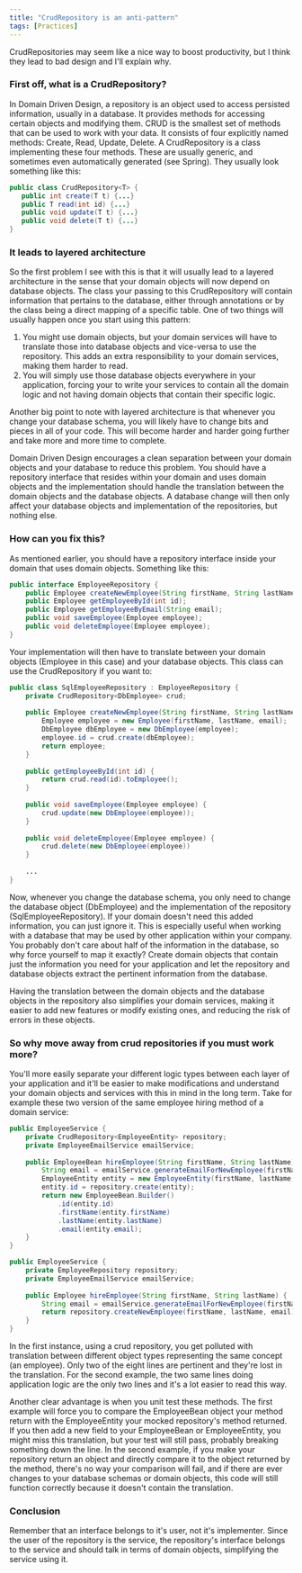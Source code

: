 ```yaml
---
title: "CrudRepository is an anti-pattern"
tags: [Practices]
---
```

CrudRepositories may seem like a nice way to boost productivity, but I think they lead to bad design and I'll explain why.

<!-- truncate -->

### First off, what is a CrudRepository?
In Domain Driven Design, a repository is an object used to access persisted information, usually in a database. It provides methods for accessing certain objects and modifying them. CRUD is the smallest set of methods that can be used to work with your data. It consists of four explicitly named methods: Create, Read, Update, Delete. A CrudRepository is a class implementing these four methods. These are usually generic, and sometimes even automatically generated (see Spring). They usually look something like this:
```java
public class CrudRepository<T> {
   public int create(T t) {...}
   public T read(int id) {...}
   public void update(T t) {...}
   public void delete(T t) {...}
}
```

### It leads to layered architecture
So the first problem I see with this is that it will usually lead to a layered architecture in the sense that your domain objects will now depend on database objects. The class your passing to this CrudRepository will contain information that pertains to the database, either through annotations or by the class being a direct mapping of a specific table. One of two things will usually happen once you start using this pattern: 
1. You might use domain objects, but your domain services will have to translate those into database objects and vice-versa to use the repository. This adds an extra responsibility to your domain services, making them harder to read.
2. You will simply use those database objects everywhere in your application, forcing your to write your services to contain all the domain logic and not having domain objects that contain their specific logic.

Another big point to note with layered architecture is that whenever you change your database schema, you will likely have to change bits and pieces in all of your code. This will become harder and harder going further and take more and more time to complete.

Domain Driven Design encourages a clean separation between your domain objects and your database to reduce this problem. You should have a repository interface that resides within your domain and uses domain objects and the implementation should handle the translation between the domain objects and the database objects. A database change will then only affect your database objects and implementation of the repositories, but nothing else.

### How can you fix this?
As mentioned earlier, you should have a repository interface inside your domain that uses domain objects. Something like this:
```java
public interface EmployeeRepository {
    public Employee createNewEmployee(String firstName, String lastName, String email, ...);
    public Employee getEmployeeById(int id);
    public Employee getEmployeeByEmail(String email);
    public void saveEmployee(Employee employee);
    public void deleteEmployee(Employee employee);
}
```

Your implementation will then have to translate between your domain objects (Employee in this case) and your database objects. This class can use the CrudRepository if you want to:
```java
public class SqlEmployeeRepository : EmployeeRepository {
    private CrudRepository<DbEmployee> crud;
    
    public Employee createNewEmployee(String firstName, String lastName, String email, ...) {
        Employee employee = new Employee(firstName, lastName, email);
        DbEmployee dbEmployee = new DbEmployee(employee);
        employee.id = crud.create(dbEmployee);
        return employee;
    }
    
    public getEmployeeById(int id) {
        return crud.read(id).toEmployee();
    }
    
    public void saveEmployee(Employee employee) {
        crud.update(new DbEmployee(employee));
    }
    
    public void deleteEmployee(Employee employee) {
        crud.delete(new DbEmployee(employee))
    }
    
    ...
}
```

Now, whenever you change the database schema, you only need to change the database object (DbEmployee) and the implementation of the repository (SqlEmployeeRepository). If your domain doesn't need this added information, you can just ignore it. This is especially useful when working with a database that may be used by other application within your company. You probably don't care about half of the information in the database, so why force yourself to map it exactly? Create domain objects that contain just the information you need for your application and let the repository and database objects extract the pertinent information from the database.

Having the translation between the domain objects and the database objects in the repository also simplifies your domain services, making it easier to add new features or modify existing ones, and reducing the risk of errors in these objects.

### So why move away from crud repositories if you must work more?
You'll more easily separate your different logic types between each layer of your application and it'll be easier to make modifications and understand your domain objects and services with this in mind in the long term.
Take for example these two version of the same employee hiring method of a domain service:
```java
public EmployeeService {
    private CrudRepository<EmployeeEntity> repository;
    private EmployeeEmailService emailService;
    
    public EmployeeBean hireEmployee(String firstName, String lastName) {
        String email = emailService.generateEmailForNewEmployee(firstName, lastName);
        EmployeeEntity entity = new EmployeeEntity(firstName, lastName, email);
        entity.id = repository.create(entity);
        return new EmployeeBean.Builder()
            .id(entity.id)
            .firstName(entity.firstName)
            .lastName(entity.lastName)
            .email(entity.email);
    }
}
```

```java
public EmployeeService {
    private EmployeeRepository repository;
    private EmployeeEmailService emailService;
    
    public Employee hireEmployee(String firstName, String lastName) {
        String email = emailService.generateEmailForNewEmployee(firstName, lastName);
        return repository.createNewEmployee(firstName, lastName, email);
    }
}
```

In the first instance, using a crud repository, you get polluted with translation between different object types representing the same concept (an employee). Only two of the eight lines are pertinent and they're lost in the translation. For the second example, the two same lines doing application logic are the only two lines and it's a lot easier to read this way.

Another clear advantage is when you unit test these methods. The first example will force you to compare the EmployeeBean object your method return with the EmployeeEntity your mocked repository's method returned. If you then add a new field to your EmployeeBean or EmployeeEntity, you might miss this translation, but your test will still pass, probably breaking something down the line. In the second example, if you make your repository return an object and directly compare it to the object returned by the method, there's no way your comparison will fail, and if there are ever changes to your database schemas or domain objects, this code will still function correctly because it doesn't contain the translation.

### Conclusion
Remember that an interface belongs to it's user, not it's implementer. Since the user of the repository is the service, the repository's interface belongs to the service and should talk in terms of domain objects, simplifying the service using it.
